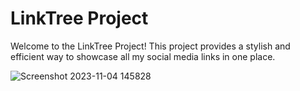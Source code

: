 # LinkTree Project

Welcome to the LinkTree Project! This project provides a stylish and efficient way to showcase all my social media links in one place. 

![Screenshot 2023-11-04 145828](https://github.com/SAMI-THAKUR/LINK_TREE/assets/118300788/0db63083-cdeb-4a7a-aad8-1daa66f54b43)

